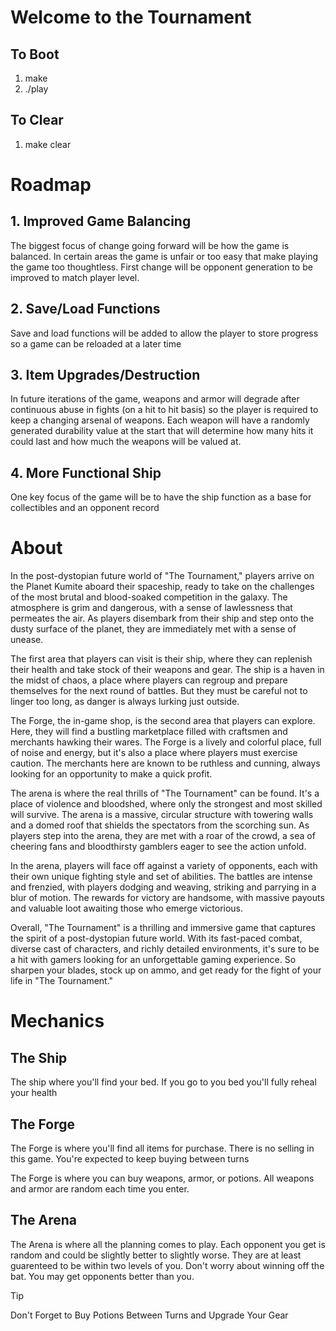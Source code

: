 # Welcome to the Tournament

## To Boot 

1. make
2. ./play

## To Clear

1. make clear

# Roadmap

## 1. Improved Game Balancing

The biggest focus of change going forward will be how the game is balanced. In certain areas the game is unfair or too easy that make playing the game too thoughtless. First change will be opponent generation to be improved to match player level.

## 2. Save/Load Functions

Save and load functions will be added to allow the player to store progress so a game can be reloaded at a later time

## 3. Item Upgrades/Destruction

In future iterations of the game, weapons and armor will degrade after continuous abuse in fights (on a hit to hit basis) so the player is required to keep a changing arsenal of weapons. Each weapon will have a randomly generated durability value at the start that will determine how many hits it could last and how much the weapons will be valued at.

## 4. More Functional Ship

One key focus of the game will be to have the ship function as a base for collectibles and an opponent record

# About

In the post-dystopian future world of "The Tournament," players arrive on the Planet Kumite aboard their spaceship, ready to take on the challenges of the most brutal and blood-soaked competition in the galaxy. The atmosphere is grim and dangerous, with a sense of lawlessness that permeates the air. As players disembark from their ship and step onto the dusty surface of the planet, they are immediately met with a sense of unease.

The first area that players can visit is their ship, where they can replenish their health and take stock of their weapons and gear. The ship is a haven in the midst of chaos, a place where players can regroup and prepare themselves for the next round of battles. But they must be careful not to linger too long, as danger is always lurking just outside.

The Forge, the in-game shop, is the second area that players can explore. Here, they will find a bustling marketplace filled with craftsmen and merchants hawking their wares. The Forge is a lively and colorful place, full of noise and energy, but it's also a place where players must exercise caution. The merchants here are known to be ruthless and cunning, always looking for an opportunity to make a quick profit.

The arena is where the real thrills of "The Tournament" can be found. It's a place of violence and bloodshed, where only the strongest and most skilled will survive. The arena is a massive, circular structure with towering walls and a domed roof that shields the spectators from the scorching sun. As players step into the arena, they are met with a roar of the crowd, a sea of cheering fans and bloodthirsty gamblers eager to see the action unfold.

In the arena, players will face off against a variety of opponents, each with their own unique fighting style and set of abilities. The battles are intense and frenzied, with players dodging and weaving, striking and parrying in a blur of motion. The rewards for victory are handsome, with massive payouts and valuable loot awaiting those who emerge victorious.

Overall, "The Tournament" is a thrilling and immersive game that captures the spirit of a post-dystopian future world. With its fast-paced combat, diverse cast of characters, and richly detailed environments, it's sure to be a hit with gamers looking for an unforgettable gaming experience. So sharpen your blades, stock up on ammo, and get ready for the fight of your life in "The Tournament."

# Mechanics

## The Ship

The ship where you'll find your bed. If you go to you bed you'll fully reheal your health

## The Forge

The Forge is where you'll find all items for purchase. There is no selling in this game. You're expected to keep buying between turns

The Forge is where you can buy weapons, armor, or potions. All weapons and armor are random each time you enter.

## The Arena

The Arena is where all the planning comes to play. Each opponent you get is random and could be slightly better to slightly worse. They are at least guarenteed to be within two levels of you. Don't worry about winning off the bat. You may get opponents better than you.

> [!TIP] 
> Don't Forget to Buy Potions Between Turns and Upgrade Your Gear

